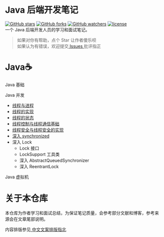 # Java 后端开发笔记
[![GitHub stars](https://img.shields.io/github/stars/nekolr/java-notes.svg?style=flat-square&label=Stars)](https://github.com/nekolr/java-notes) [![GitHub forks](https://img.shields.io/github/forks/nekolr/java-notes.svg?style=flat-square&label=Fork)](https://github.com/nekolr/java-notes) [![GitHub watchers](https://img.shields.io/github/watchers/nekolr/java-notes.svg?style=flat-square&label=Watch)](https://github.com/nekolr/java-notes) [![license](https://img.shields.io/github/license/mashape/apistatus.svg?style=flat-square)](https://github.com/nekolr/java-notes/blob/master/LICENSE)   
一个 Java 后端开发人员的学习和面试笔记。  
> 如果对你有帮助，点个 Star 让作者傻乐呗  
如果认为有错误，欢迎提交[ Issues ](https://github.com/nekolr/java-notes/issues/new)批评指正  

# Java☕

Java 基础  

Java 并发  
- [线程与进程](https://github.com/nekolr/java-notes/blob/master/notes/线程与进程.md#线程与进程)
- [线程的实现](https://github.com/nekolr/java-notes/blob/master/notes/线程的实现.md#线程的实现)
- [线程的状态](https://github.com/nekolr/java-notes/blob/master/notes/线程的状态.md#线程的状态)
- [线程控制与线程通信基础](https://github.com/nekolr/java-notes/blob/master/notes/线程控制与线程通信基础.md#线程控制与线程通信基础)
- [线程安全与线程安全的实现](https://github.com/nekolr/java-notes/blob/master/notes/线程安全与线程安全的实现.md#线程安全与线程安全的实现)
- [深入 synchronized](https://github.com/nekolr/java-notes/blob/master/notes/深入%20synchronized.md#深入-synchronized)
- 深入 Lock
    - Lock 接口
    - LockSupport 工具类
    - 深入 AbstractQueuedSynchronizer
    - 深入 ReentrantLock

Java 虚拟机  

# 关于本仓库

本仓库为作者学习和面试总结，为保证笔记质量，会参考部分文献和博客，参考来源会在文章尾部说明。  

内容排版参见[ 中文文案排版指北 ](https://github.com/mzlogin/chinese-copywriting-guidelines)